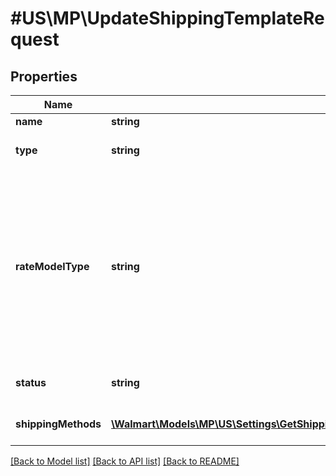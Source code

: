 # #US\MP\UpdateShippingTemplateRequest

## Properties

Name | Type | Description | Notes
------------ | ------------- | ------------- | -------------
**name** | **string** | Shipping Template Name |
**type** | **string** | Shipping Template Type, should be CUSTOM or 3PL Specific |
**rateModelType** | **string** | This is the shipping model type. TIERED_PRICING: This model means that you charge shipping based on the price of the item PER_SHIPMENT_PRICING: This model means that you charge shipping based on the weight of your items (per pound), or you charge shipping based on the number of items purchased in an order |
**status** | **string** | Shipping Template Status, Can be ACTIVE or INACTIVE status |
**shippingMethods** | [**\Walmart\Models\MP\US\Settings\GetShippingTemplateDetails200ResponseShippingMethodsInner[]**](GetShippingTemplateDetails200ResponseShippingMethodsInner.md) | Array of different ship methods of a Shipping Template |


[[Back to Model list]](../) [[Back to API list]](../../Api/US/MP) [[Back to README]](../../README.md)
